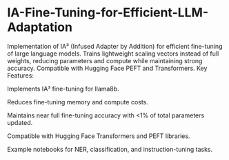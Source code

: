 # IA-Fine-Tuning-for-Efficient-LLM-Adaptation
Implementation of IA³ (Infused Adapter by Addition) for efficient fine-tuning of large language models. Trains lightweight scaling vectors instead of full weights, reducing parameters and compute while maintaining strong accuracy. Compatible with Hugging Face PEFT and Transformers.
Key Features:

Implements IA³ fine-tuning for llama8b.

Reduces fine-tuning memory and compute costs.

Maintains near full fine-tuning accuracy with <1% of total parameters updated.

Compatible with Hugging Face Transformers and PEFT libraries.

Example notebooks for NER, classification, and instruction-tuning tasks.
